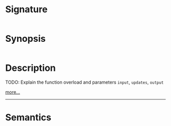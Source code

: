 # Signature
```vikid-signature
```

# Synopsis
```vikid-synopsis
```

# Description
TODO: Explain the function overload and parameters `input`, `updates`, `output`

[more...](http://reactivex.io/documentation/operators/merge.html)

----
# Semantics